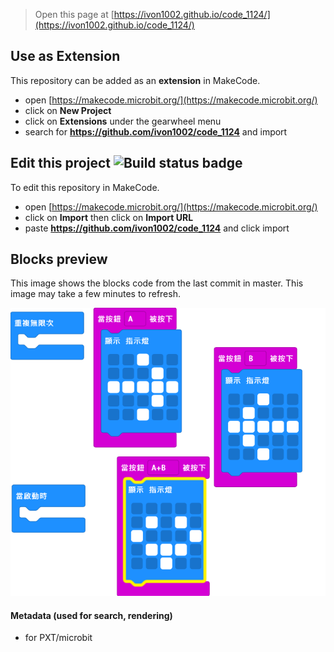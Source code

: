 
> Open this page at [https://ivon1002.github.io/code_1124/](https://ivon1002.github.io/code_1124/)

## Use as Extension

This repository can be added as an **extension** in MakeCode.

* open [https://makecode.microbit.org/](https://makecode.microbit.org/)
* click on **New Project**
* click on **Extensions** under the gearwheel menu
* search for **https://github.com/ivon1002/code_1124** and import

## Edit this project ![Build status badge](https://github.com/ivon1002/code_1124/workflows/MakeCode/badge.svg)

To edit this repository in MakeCode.

* open [https://makecode.microbit.org/](https://makecode.microbit.org/)
* click on **Import** then click on **Import URL**
* paste **https://github.com/ivon1002/code_1124** and click import

## Blocks preview

This image shows the blocks code from the last commit in master.
This image may take a few minutes to refresh.

![A rendered view of the blocks](https://github.com/ivon1002/code_1124/raw/master/.github/makecode/blocks.png)

#### Metadata (used for search, rendering)

* for PXT/microbit
<script src="https://makecode.com/gh-pages-embed.js"></script><script>makeCodeRender("{{ site.makecode.home_url }}", "{{ site.github.owner_name }}/{{ site.github.repository_name }}");</script>
